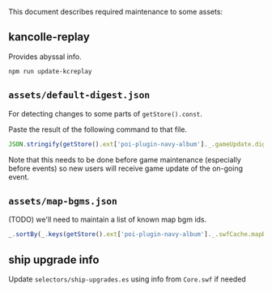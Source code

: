 This document describes required maintenance to some assets:

## kancolle-replay

Provides abyssal info.

```shell
npm run update-kcreplay
```

## `assets/default-digest.json`

For detecting changes to some parts of `getStore().const`.

Paste the result of the following command to that file.

```javascript
JSON.stringify(getStore().ext['poi-plugin-navy-album']._.gameUpdate.digest)
```

Note that this needs to be done before game maintenance (especially before events)
so new users will receive game update of the on-going event.

## `assets/map-bgms.json`

(TODO) we'll need to maintain a list of known map bgm ids.

```javascript
_.sortBy(_.keys(getStore().ext['poi-plugin-navy-album']._.swfCache.mapBgm).map(Number), x => x)
```

## ship upgrade info

Update `selectors/ship-upgrades.es` using info from `Core.swf` if needed

